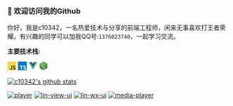 ### 👋 欢迎访问我的Github

你好，我是c10342，一名热爱技术与分享的前端工程师，闲来无事喜欢打王者荣耀。有兴趣的同学可以加我QQ号:`1376023740`，一起学习交流。

**主要技术栈:**  

<code><img height="20" src="https://raw.githubusercontent.com/github/explore/80688e429a7d4ef2fca1e82350fe8e3517d3494d/topics/javascript/javascript.png"></code>
<code><img height="20" src="https://raw.githubusercontent.com/github/explore/80688e429a7d4ef2fca1e82350fe8e3517d3494d/topics/typescript/typescript.png"></code>
<code><img height="20" src="https://raw.githubusercontent.com/github/explore/80688e429a7d4ef2fca1e82350fe8e3517d3494d/topics/vue/vue.png"></code>
<code><img height="20" src="https://raw.githubusercontent.com/github/explore/80688e429a7d4ef2fca1e82350fe8e3517d3494d/topics/nodejs/nodejs.png"></code>

[![c10342's github stats](https://github-readme-stats.vercel.app/api?username=c10342&show_icons=true)](https://github.com/anuraghazra/github-readme-stats)


[![player](https://github-readme-stats-anuraghazra1.vercel.app/api/pin/?username=c10342&repo=player)](https://github.com/c10342/player)
[![lin-view-ui](https://github-readme-stats-anuraghazra1.vercel.app/api/pin/?username=c10342&repo=lin-view-ui)](https://github.com/c10342/lin-view-ui)
[![lin-wx-ui](https://github-readme-stats-anuraghazra1.vercel.app/api/pin/?username=c10342&repo=lin-wx-ui)](https://github.com/c10342/lin-wx-ui)
[![media-player](https://github-readme-stats-anuraghazra1.vercel.app/api/pin/?username=c10342&repo=media-player)](https://github.com/c10342/media-player)
